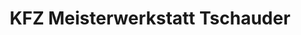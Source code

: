 ---
title: "KFZ Meisterwerkstatt Tschauder"
url: /berlin/kfz-meisterwerkstatt-tschauder/
shop: Autowerkstatt
---